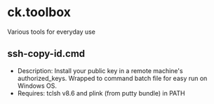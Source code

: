 # ck.toolbox
Various tools for everyday use
## ssh-copy-id.cmd
* Description: Install your public key in a remote machine's authorized_keys. Wrapped to command batch file for easy run on Windows OS.
* Requires: tclsh v8.6 and plink (from putty bundle) in PATH